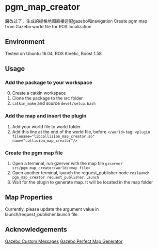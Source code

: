 # pgm_map_creator
魔改过了，生成的栅格地图直接适配gazebo和navigation
Create pgm map from Gazebo world file for ROS localization

## Environment
Tested on Ubuntu 16.04, ROS Kinetic, Boost 1.58

## Usage

### Add the package to your workspace
0. Create a catkin workspace
1. Clone the package to the src folder
2. `catkin_make` and source `devel/setup.bash`

### Add the map and insert the plugin
1. Add your world file to world folder
2. Add this line at the end of the world file, before `</world>` tag:
`<plugin filename="libcollision_map_creator.so" name="collision_map_creator"/>`

### Create the pgm map file
1. Open a terminal, run gzerver with the map file
`gzserver src/pgm_map_creator/world/<map file>`
2. Open another terminal, launch the request_publisher node
`roslaunch pgm_map_creator request_publisher.launch`
3. Wait for the plugin to generate map. It will be located in the map folder

## Map Properties
Currently, please update the argument value in launch/request_publisher.launch file.

## Acknowledgements
[Gazebo Custom Messages](http://gazebosim.org/wiki/Tutorials/1.9/custom_messages)
[Gazebo Perfect Map Generator](https://github.com/koenlek/ros_lemtomap/tree/154c782cf8feb9112bc928e33a59728ca2192489/st_gazebo_perfect_map_generator)


